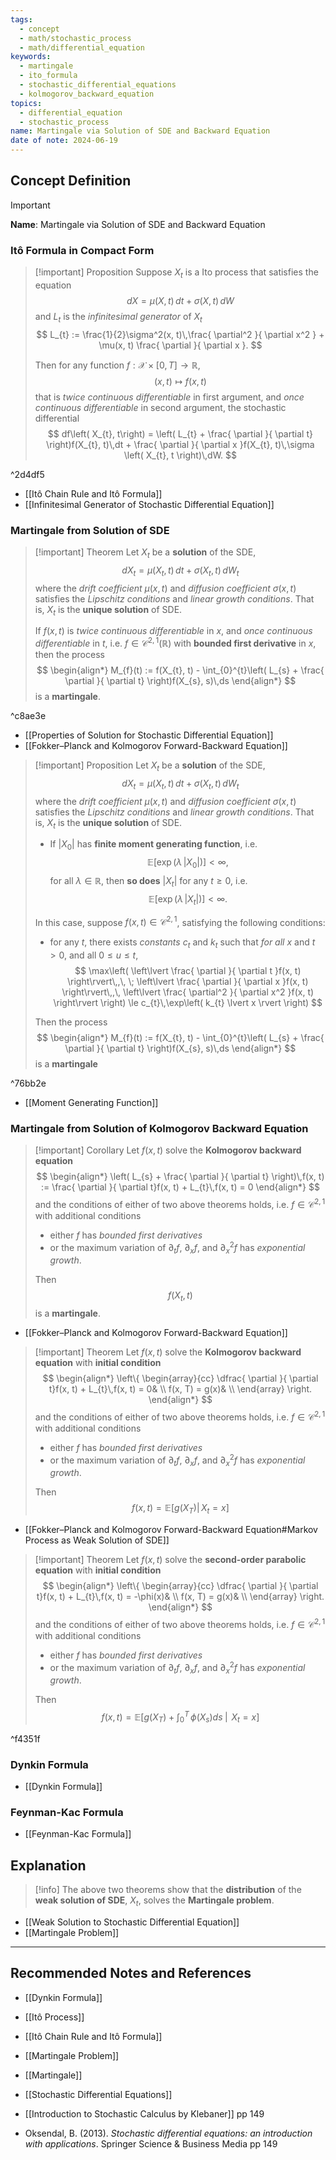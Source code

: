 ```yaml
---
tags:
  - concept
  - math/stochastic_process
  - math/differential_equation
keywords:
  - martingale
  - ito_formula
  - stochastic_differential_equations
  - kolmogorov_backward_equation
topics:
  - differential_equation
  - stochastic_process
name: Martingale via Solution of SDE and Backward Equation
date of note: 2024-06-19
---
```


## Concept Definition

>[!important]
>**Name**: Martingale via Solution of SDE and Backward Equation

### Itô Formula in Compact Form

>[!important] Proposition
>Suppose $X_{t}$ is a Ito process that satisfies the equation
>$$
>dX = \mu(X, t)\,dt + \sigma\left(X,  t\right)\,dW
>$$
>and $L_{t}$ is the *infinitesimal generator* of $X_{t}$
>$$
>L_{t} := \frac{1}{2}\sigma^2(x, t)\,\frac{ \partial^2 }{ \partial x^2 } + \mu(x, t) \frac{ \partial  }{ \partial x }. 
>$$
>
>Then for any function $f: \mathcal{X} \times [0,T] \to \mathbb{R}$, $$(x,t) \mapsto f(x,t)$$ that is *twice continuous differentiable* in first argument, and *once continuous differentiable* in second argument, the stochastic differential
>$$
>df\left( X_{t}, t\right) = \left( L_{t} + \frac{ \partial  }{ \partial t}  \right)f(X_{t}, t)\,dt + \frac{ \partial  }{ \partial x }f(X_{t}, t)\,\sigma \left( X_{t}, t \right)\,dW. 
>$$

^2d4df5

- [[Itô Chain Rule and Itô Formula]]
- [[Infinitesimal Generator of Stochastic Differential Equation]]

### Martingale from Solution of SDE

>[!important] Theorem
>Let $X_{t}$ be a **solution** of the SDE, 
>$$
>dX_{t} = \mu(X_{t}, t)\,dt + \sigma\left(X_{t},  t\right)\,dW_{t}
>$$
>where the *drift coefficient* $\mu(x,t)$ and *diffusion coefficient* $\sigma(x,t)$ satisfies the *Lipschitz conditions* and *linear growth conditions*. That is, $X_{t}$ is the **unique solution** of SDE.  
>
>If $f(x,t)$  is *twice continuous differentiable* in $x$, and *once continuous differentiable* in $t,$ i.e. $f\in \mathcal{C}^{2,1}(\mathbb{R})$ with **bounded first derivative** in $x$, then the process
>$$
>\begin{align*}
> M_{f}(t) := f(X_{t}, t) - \int_{0}^{t}\left( L_{s} + \frac{ \partial  }{ \partial t}  \right)f(X_{s}, s)\,ds
>\end{align*}
>$$ 
>is a **martingale**.

^c8ae3e

- [[Properties of Solution for Stochastic Differential Equation]]
- [[Fokker–Planck and Kolmogorov Forward-Backward Equation]]

>[!important] Proposition
>Let $X_{t}$ be a **solution** of the SDE, 
>$$
>dX_{t} = \mu(X_{t}, t)\,dt + \sigma\left(X_{t},  t\right)\,dW_{t}
>$$
>where the *drift coefficient* $\mu(x,t)$ and *diffusion coefficient* $\sigma(x,t)$ satisfies the *Lipschitz conditions* and *linear growth conditions*. That is, $X_{t}$ is the **unique solution** of SDE.  
>
>- If $\lvert X_{0} \rvert$ has **finite moment generating function**, i.e. $$ \mathbb{E}\left[\exp \left(\lambda\, \lvert X_{0} \rvert \right) \right] < \infty,$$ for all $\lambda \in \mathbb{R}$, then **so does** $\lvert X_{t} \rvert$ for any $t \ge 0$, i.e. $$ \mathbb{E}\left[\exp \left(\lambda\, \lvert X_{t} \rvert \right) \right] < \infty.$$
>
>In this case, suppose $f(x, t)\in \mathcal{C}^{2,1}$, satisfying the following conditions:
>- for any $t$, there exists *constants* $c_{t}$ and $k_{t}$ such that *for all* $x$ and $t >0$, and all $0 \le u \le t$, 
>$$
>\max\left( \left\lvert \frac{ \partial }{ \partial t }f(x, t)  \right\rvert\,,\, \; \left\lvert \frac{ \partial }{ \partial x }f(x, t)  \right\rvert\,,\, \left\lvert \frac{ \partial^2 }{ \partial x^2 }f(x, t)  \right\rvert   \right) \le c_{t}\,\exp\left( k_{t} \lvert x \rvert   \right)
>$$
>
>Then the process
>$$
>\begin{align*}
> M_{f}(t) := f(X_{t}, t) - \int_{0}^{t}\left( L_{s} + \frac{ \partial  }{ \partial t}  \right)f(X_{s}, s)\,ds
>\end{align*}
>$$ 
>is a **martingale** 

^76bb2e

- [[Moment Generating Function]]

### Martingale from Solution of Kolmogorov Backward Equation

>[!important] Corollary
>Let $f(x, t)$ solve the **Kolmogorov backward equation** 
>$$
>\begin{align*}
>\left( L_{s} + \frac{ \partial  }{ \partial t}  \right)\,f(x, t) := \frac{ \partial  }{ \partial t}f(x, t) + L_{t}\,f(x, t) = 0 
>\end{align*}
>$$
>and the conditions of either of two above theorems holds, i.e. $f \in \mathcal{C}^{2,1}$ with additional conditions
>- either $f$ has *bounded first derivatives*
>- or the maximum variation of $\partial_{t} f$,   $\partial_{x} f$, and $\partial_{x}^2f$ has *exponential growth*.
>
>Then $$f(X_{t}, t)$$ is a **martingale**.

- [[Fokker–Planck and Kolmogorov Forward-Backward Equation]]

>[!important] Theorem
>Let $f(x, t)$ solve the **Kolmogorov backward equation** with **initial condition**
>$$
>\begin{align*}
>\left\{
>\begin{array}{cc}
>\dfrac{ \partial  }{ \partial t}f(x, t) + L_{t}\,f(x, t) = 0& \\
>f(x, T) = g(x)& \\
>\end{array}
>\right.
>\end{align*}
>$$
>and the conditions of either of two above theorems holds, i.e. $f \in \mathcal{C}^{2,1}$ with additional conditions
>- either $f$ has *bounded first derivatives*
>- or the maximum variation of $\partial_{t} f$,   $\partial_{x} f$, and $\partial_{x}^2f$ has *exponential growth*.
>
>Then 
>$$
>f(x, t) =  \mathbb{E}\left[ g(X_{T}) |\,X_{t} = x \right]
>$$

- [[Fokker–Planck and Kolmogorov Forward-Backward Equation#Markov Process as Weak Solution of SDE]]

>[!important] Theorem
>Let $f(x, t)$ solve the **second-order parabolic equation** with **initial condition**
>$$
>\begin{align*}
>\left\{
>\begin{array}{cc}
>\dfrac{ \partial  }{ \partial t}f(x, t) + L_{t}\,f(x, t) = -\phi(x)& \\
>f(x, T) = g(x)& \\
>\end{array}
>\right.
>\end{align*}
>$$
>and the conditions of either of two above theorems holds, i.e. $f \in \mathcal{C}^{2,1}$ with additional conditions
>- either $f$ has *bounded first derivatives*
>- or the maximum variation of $\partial_{t} f$,   $\partial_{x} f$, and $\partial_{x}^2f$ has *exponential growth*.
>
>Then 
>$$
>f(x, t) =  \mathbb{E}\left[ g(X_{T}) + \int_{0}^{T}\,\phi\left( X_{s} \right)ds  \;\Big|\; \,X_{t} = x \right]
>$$

^f4351f

### Dynkin Formula

- [[Dynkin Formula]]

### Feynman-Kac Formula

- [[Feynman-Kac Formula]]

## Explanation

>[!info]
>The above two theorems show that the **distribution** of the **weak solution of SDE**, $X_{t}$, solves the **Martingale problem**.

- [[Weak Solution to Stochastic Differential Equation]]
- [[Martingale Problem]]




-----------
##  Recommended Notes and References

- [[Dynkin Formula]]
- [[Itô Process]]
- [[Itô Chain Rule and Itô Formula]]

- [[Martingale Problem]]
- [[Martingale]]
- [[Stochastic Differential Equations]]

- [[Introduction to Stochastic Calculus by Klebaner]] pp 149
- Oksendal, B. (2013). _Stochastic differential equations: an introduction with applications_. Springer Science & Business Media pp 149